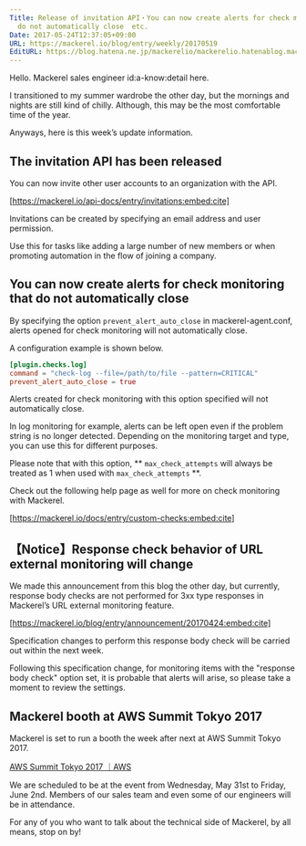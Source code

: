 ```yaml
---
Title: Release of invitation API・You can now create alerts for check monitoring that
  do not automatically close  etc.
Date: 2017-05-24T12:37:05+09:00
URL: https://mackerel.io/blog/entry/weekly/20170519
EditURL: https://blog.hatena.ne.jp/mackerelio/mackerelio.hatenablog.mackerel.io/atom/entry/10328749687251732779
---
```


Hello. Mackerel sales engineer id:a-know:detail here.

I transitioned to my summer wardrobe the other day, but the mornings and nights are still kind of chilly.  Although, this may be the most comfortable time of the year.

Anyways, here is this week’s update information.


## The invitation API has been released
You can now invite other user accounts to an organization with the API.

[https://mackerel.io/api-docs/entry/invitations:embed:cite]

Invitations can be created by specifying an email address and user permission.

Use this for tasks like adding a large number of new members or when promoting automation in the flow of joining a company. 


## You can now create alerts for check monitoring that do not automatically close 

By specifying the option `prevent_alert_auto_close` in mackerel-agent.conf, alerts opened for check monitoring will not automatically close.

A configuration example is shown below.

```toml
[plugin.checks.log]
command = "check-log --file=/path/to/file --pattern=CRITICAL"
prevent_alert_auto_close = true
```

Alerts created for check monitoring with this option specified will not automatically close.

In log monitoring for example, alerts can be left open even if the problem string is no longer detected. Depending on the monitoring target and type, you can use this for different purposes.
 
Please note that with this option, ** `max_check_attempts` will always be treated as 1 when used with `max_check_attempts` **.

Check out the following help page as well for more on check monitoring with Mackerel.

[https://mackerel.io/docs/entry/custom-checks:embed:cite]


## 【Notice】Response check behavior of URL external monitoring will change

We made this announcement from this blog the other day, but currently, response body checks are not performed for 3xx type responses in Mackerel’s URL external monitoring feature.

[https://mackerel.io/blog/entry/announcement/20170424:embed:cite]


Specification changes to perform this response body check will be carried out within the next week.

Following this specification change, for monitoring items with the "response body check" option set, it is probable that alerts will arise, so please take a moment to review the settings.


## Mackerel booth at AWS Summit Tokyo 2017 

Mackerel is set to run a booth the week after next at AWS Summit Tokyo 2017.

[AWS Summit Tokyo 2017 ｜AWS](http://www.awssummit.tokyo/)

We are scheduled to be at the event from Wednesday, May 31st to Friday, June 2nd. Members of our sales team and even some of our engineers will be in attendance. 

For any of you who want to talk about the technical side of Mackerel, by all means, stop on by!
